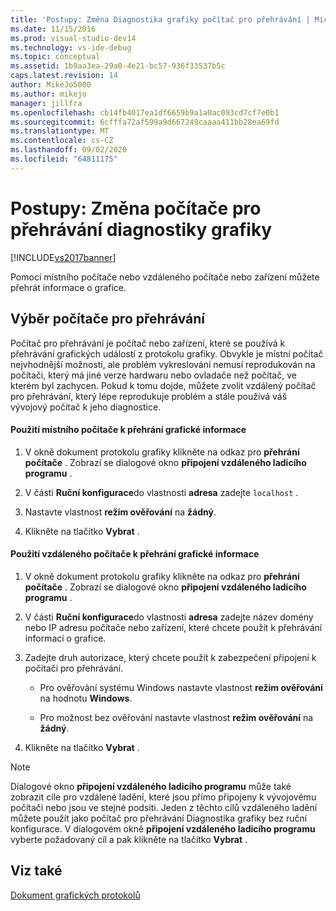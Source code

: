 ```yaml
---
title: 'Postupy: Změna Diagnostika grafiky počítač pro přehrávání | Microsoft Docs'
ms.date: 11/15/2016
ms.prod: visual-studio-dev14
ms.technology: vs-ide-debug
ms.topic: conceptual
ms.assetid: 1b9aa3ea-29a0-4e21-bc57-936f33537b5c
caps.latest.revision: 14
author: MikeJo5000
ms.author: mikejo
manager: jillfra
ms.openlocfilehash: cb14fb4017ea1df6659b9a1a0ac093cd7cf7e0b1
ms.sourcegitcommit: 6cfffa72af599a9d667249caaaa411bb28ea69fd
ms.translationtype: MT
ms.contentlocale: cs-CZ
ms.lasthandoff: 09/02/2020
ms.locfileid: "64811175"
---
```

# <a name="how-to-change-the-graphics-diagnostics-playback-machine"></a>Postupy: Změna počítače pro přehrávání diagnostiky grafiky
[!INCLUDE[vs2017banner](../includes/vs2017banner.md)]

Pomocí místního počítače nebo vzdáleného počítače nebo zařízení můžete přehrát informace o grafice.  
  
## <a name="choosing-a-playback-machine"></a>Výběr počítače pro přehrávání  
 Počítač pro přehrávání je počítač nebo zařízení, které se používá k přehrávání grafických událostí z protokolu grafiky. Obvykle je místní počítač nejvhodnější možností, ale problém vykreslování nemusí reprodukován na počítači, který má jiné verze hardwaru nebo ovladače než počítač, ve kterém byl zachycen. Pokud k tomu dojde, můžete zvolit vzdálený počítač pro přehrávání, který lépe reprodukuje problém a stále používá váš vývojový počítač k jeho diagnostice.  
  
#### <a name="to-use-the-local-machine-to-play-back-graphics-information"></a>Použití místního počítače k přehrání grafické informace  
  
1. V okně dokument protokolu grafiky klikněte na odkaz pro **přehrání počítače** . Zobrazí se dialogové okno **připojení vzdáleného ladicího programu** .  
  
2. V části **Ruční konfigurace**do vlastnosti **adresa** zadejte `localhost` .  
  
3. Nastavte vlastnost **režim ověřování** na **žádný**.  
  
4. Klikněte na tlačítko **Vybrat** .  
  
#### <a name="to-use-a-remote-machine-to-play-back-graphics-information"></a>Použití vzdáleného počítače k přehrání grafické informace  
  
1. V okně dokument protokolu grafiky klikněte na odkaz pro **přehrání počítače** . Zobrazí se dialogové okno **připojení vzdáleného ladicího programu** .  
  
2. V části **Ruční konfigurace**do vlastnosti **adresa** zadejte název domény nebo IP adresu počítače nebo zařízení, které chcete použít k přehrávání informací o grafice.  
  
3. Zadejte druh autorizace, který chcete použít k zabezpečení připojení k počítači pro přehrávání.  
  
    - Pro ověřování systému Windows nastavte vlastnost **režim ověřování** na hodnotu **Windows**.  
  
    - Pro možnost bez ověřování nastavte vlastnost **režim ověřování** na **žádný**.  
  
4. Klikněte na tlačítko **Vybrat** .  
  
> [!NOTE]
> Dialogové okno **připojení vzdáleného ladicího programu** může také zobrazit cíle pro vzdálené ladění, které jsou přímo připojeny k vývojovému počítači nebo jsou ve stejné podsíti. Jeden z těchto cílů vzdáleného ladění můžete použít jako počítač pro přehrávání Diagnostika grafiky bez ruční konfigurace. V dialogovém okně **připojení vzdáleného ladicího programu** vyberte požadovaný cíl a pak klikněte na tlačítko **Vybrat** .  
  
## <a name="see-also"></a>Viz také  
 [Dokument grafických protokolů](../debugger/graphics-log-document.md)
